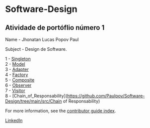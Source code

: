 # Software-Design
## Atividade de portóflio número 1

Name - Jhonatan Lucas Popov Paul

Subject - Design de Software.

1 - [Singleton](https://github.com/Paulpov/Software-Design/tree/main/src/Singleton)<br />
2 - [Model](https://github.com/Paulpov/Software-Design/tree/main/src/Model)<br />
3 - [Adapter](https://github.com/Paulpov/Software-Design/tree/main/src/Adapter)<br />
4 - [Factory](https://github.com/Paulpov/Software-Design/tree/main/src/Factory)<br />
5 - [Composite](https://github.com/Paulpov/Software-Design/tree/main/src/Composite)<br />
6 - [Observer](https://github.com/Paulpov/Software-Design/tree/main/src/Observer)<br />
7 - [Visitor](https://github.com/Paulpov/Software-Design/tree/main/src/Visitor)<br />
8 - [Chain_of_Responsability](https://github.com/Paulpov/Software-Design/tree/main/src/Chain of Responsability)<br />

For more information, see the [contributor guide index](https://github.com/Paulpov).

[LinkedIn](https://www.linkedin.com/in/jhonatan-lucas-20315414a/)

